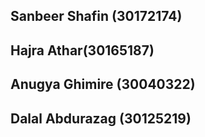 ## Sanbeer Shafin (30172174)
## Hajra Athar(30165187)
## Anugya Ghimire (30040322)
## Dalal Abdurazag (30125219)